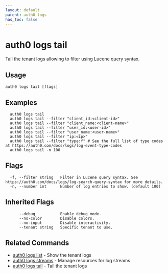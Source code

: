 ```yaml
---
layout: default
parent: auth0 logs
has_toc: false
---
```

# auth0 logs tail

Tail the tenant logs allowing to filter using Lucene query syntax.

## Usage
```
auth0 logs tail [flags]
```

## Examples

```
  auth0 logs tail
  auth0 logs tail --filter "client_id:<client-id>"
  auth0 logs tail --filter "client_name:<client-name>"
  auth0 logs tail --filter "user_id:<user-id>"
  auth0 logs tail --filter "user_name:<user-name>"
  auth0 logs tail --filter "ip:<ip>"
  auth0 logs tail --filter "type:f" # See the full list of type codes at https://auth0.com/docs/logs/log-event-type-codes
  auth0 logs tail -n 100
```


## Flags

```
  -f, --filter string   Filter in Lucene query syntax. See https://auth0.com/docs/logs/log-search-query-syntax for more details.
  -n, --number int      Number of log entries to show. (default 100)
```


## Inherited Flags

```
      --debug           Enable debug mode.
      --no-color        Disable colors.
      --no-input        Disable interactivity.
      --tenant string   Specific tenant to use.
```


## Related Commands

- [auth0 logs list](auth0_logs_list.md) - Show the tenant logs
- [auth0 logs streams](auth0_logs_streams.md) - Manage resources for log streams
- [auth0 logs tail](auth0_logs_tail.md) - Tail the tenant logs



